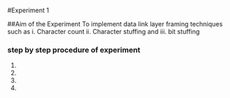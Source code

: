 #Experiment 1

##Aim of the Experiment
To implement data link layer framing techniques such as
i. Character count ii. Character stuffing and iii. bit stuffing

### step by step procedure of experiment
1.
2.
3.
4.
